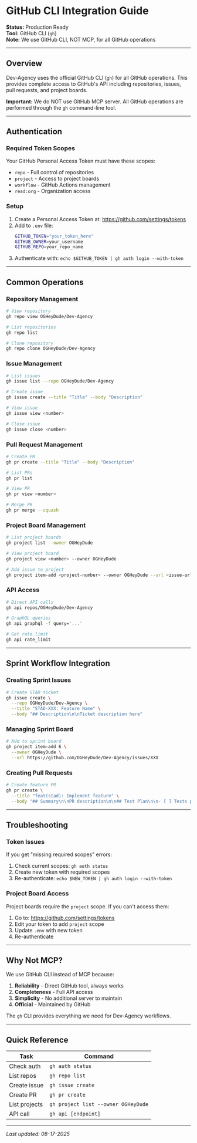 # GitHub CLI Integration Guide

**Status:** Production Ready  
**Tool:** GitHub CLI (`gh`)  
**Note:** We use GitHub CLI, NOT MCP, for all GitHub operations

---

## Overview

Dev-Agency uses the official GitHub CLI (`gh`) for all GitHub operations. This provides complete access to GitHub's API including repositories, issues, pull requests, and project boards.

**Important:** We do NOT use GitHub MCP server. All GitHub operations are performed through the `gh` command-line tool.

---

## Authentication

### Required Token Scopes
Your GitHub Personal Access Token must have these scopes:
- `repo` - Full control of repositories
- `project` - Access to project boards
- `workflow` - GitHub Actions management
- `read:org` - Organization access

### Setup
1. Create a Personal Access Token at: https://github.com/settings/tokens
2. Add to `.env` file:
   ```bash
   GITHUB_TOKEN="your_token_here"
   GITHUB_OWNER=your_username
   GITHUB_REPO=your_repo_name
   ```
3. Authenticate with: `echo $GITHUB_TOKEN | gh auth login --with-token`

---

## Common Operations

### Repository Management
```bash
# View repository
gh repo view OGHeyDude/Dev-Agency

# List repositories
gh repo list

# Clone repository
gh repo clone OGHeyDude/Dev-Agency
```

### Issue Management
```bash
# List issues
gh issue list --repo OGHeyDude/Dev-Agency

# Create issue
gh issue create --title "Title" --body "Description"

# View issue
gh issue view <number>

# Close issue
gh issue close <number>
```

### Pull Request Management
```bash
# Create PR
gh pr create --title "Title" --body "Description"

# List PRs
gh pr list

# View PR
gh pr view <number>

# Merge PR
gh pr merge --squash
```

### Project Board Management
```bash
# List project boards
gh project list --owner OGHeyDude

# View project board
gh project view <number> --owner OGHeyDude

# Add issue to project
gh project item-add <project-number> --owner OGHeyDude --url <issue-url>
```

### API Access
```bash
# Direct API calls
gh api repos/OGHeyDude/Dev-Agency

# GraphQL queries
gh api graphql -f query='...'

# Get rate limit
gh api rate_limit
```

---

## Sprint Workflow Integration

### Creating Sprint Issues
```bash
# Create STAD ticket
gh issue create \
  --repo OGHeyDude/Dev-Agency \
  --title "STAD-XXX: Feature Name" \
  --body "## Description\n\nTicket description here"
```

### Managing Sprint Board
```bash
# Add to sprint board
gh project item-add 6 \
  --owner OGHeyDude \
  --url https://github.com/OGHeyDude/Dev-Agency/issues/XXX
```

### Creating Pull Requests
```bash
# Create feature PR
gh pr create \
  --title "feat(stad): Implement feature" \
  --body "## Summary\n\nPR description\n\n## Test Plan\n\n- [ ] Tests pass"
```

---

## Troubleshooting

### Token Issues
If you get "missing required scopes" errors:
1. Check current scopes: `gh auth status`
2. Create new token with required scopes
3. Re-authenticate: `echo $NEW_TOKEN | gh auth login --with-token`

### Project Board Access
Project boards require the `project` scope. If you can't access them:
1. Go to: https://github.com/settings/tokens
2. Edit your token to add `project` scope
3. Update `.env` with new token
4. Re-authenticate

---

## Why Not MCP?

We use GitHub CLI instead of MCP because:
1. **Reliability** - Direct GitHub tool, always works
2. **Completeness** - Full API access
3. **Simplicity** - No additional server to maintain
4. **Official** - Maintained by GitHub

The `gh` CLI provides everything we need for Dev-Agency workflows.

---

## Quick Reference

| Task | Command |
|------|---------|
| Check auth | `gh auth status` |
| List repos | `gh repo list` |
| Create issue | `gh issue create` |
| Create PR | `gh pr create` |
| List projects | `gh project list --owner OGHeyDude` |
| API call | `gh api [endpoint]` |

---

*Last updated: 08-17-2025*